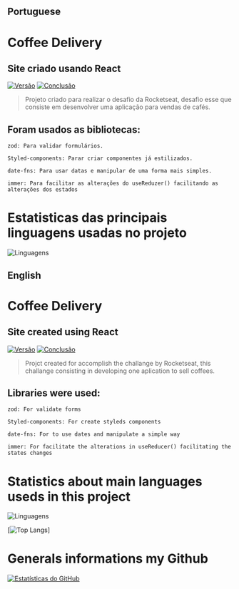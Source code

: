 ## Portuguese
# Coffee Delivery
## Site criado usando React

[![Versão](https://img.shields.io/badge/Vers%C3%A3o-1.0-blue)](https://github.com/GabrielRSiqueira18/coffee-delivery-desafio-2)
[![Conclusão](https://img.shields.io/badge/Conclus%C3%A3o-100%25-green)](https://github.com/GabrielRSiqueira18/coffee-delivery-desafio-2)

> Projeto criado para realizar o desafio da Rocketseat, desafio esse que consiste em desenvolver uma aplicação para vendas de cafés.
## Foram usados as bibliotecas: 

`zod: Para validar formulários.` 

`Styled-components: Parar criar componentes já estilizados.`

`date-fns: Para usar datas e manipular de uma forma mais simples.`

`immer: Para facilitar as alterações do useReduzer() facilitando as alterações dos estados`

# Estatisticas das principais linguagens usadas no projeto
![Linguagens](https://img.shields.io/github/languages/top/GabrielRSiqueira18/coffee-delivery-desafio-2.svg)

## English
# Coffee Delivery
## Site created using React

[![Versão](https://img.shields.io/badge/Vers%C3%A3o-1.0-blue)](https://github.com/GabrielRSiqueira18/coffee-delivery-desafio-2)
[![Conclusão](https://img.shields.io/badge/Conclus%C3%A3o-100%25-green)](https://github.com/GabrielRSiqueira18/coffee-delivery-desafio-2)

> Projct created for accomplish the challange by Rocketseat, this challange consisting in developing one aplication to sell coffees.
## Libraries were used: 

`zod: For validate forms` 

`Styled-components: For create styleds components`

`date-fns: For to use dates and manipulate a simple way`

`immer: For facilitate the alterations in useReducer() facilitating the states changes`

# Statistics about main languages useds in this project
![Linguagens](https://img.shields.io/github/languages/top/GabrielRSiqueira18/coffee-delivery-desafio-2.svg)

[![Top Langs](https://github-readme-stats.vercel.app/api/top-langs/?username=GabrielRSiqueira18&hide_progress=true&theme=dark)]

# Generals informations my Github
[![Estatísticas do GitHub](https://github-readme-stats.vercel.app/api?username=GabrielRSiqueira18&theme=blue-green)](https://github.com/GabrielRSiqueira18/github-readme-stats)

